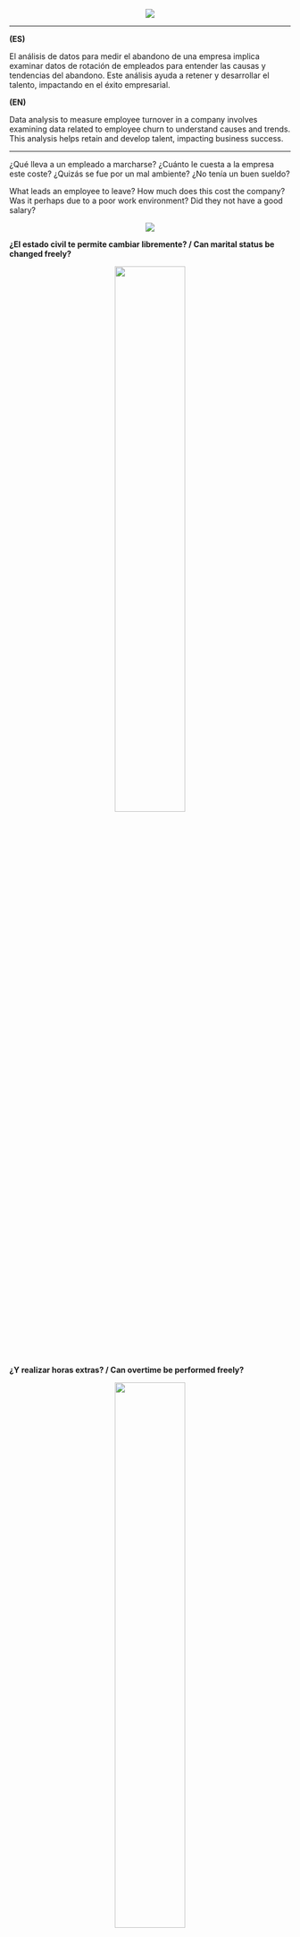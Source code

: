 
<p align="center">
  <img src="https://github.com/Aitorus/RRHH_DECISION_TREE/blob/main/img/RRHH.png" />
</p>


  
-------------------------------
<strong>(ES)</strong>

El análisis de datos para medir el abandono de una empresa implica examinar datos de rotación de empleados para entender las causas y tendencias del abandono. Este análisis ayuda a retener y desarrollar el talento, impactando en el éxito empresarial.



<strong>(EN)</strong>

Data analysis to measure employee turnover in a company involves examining data related to employee churn to understand causes and trends. This analysis helps retain and develop talent, impacting business success.


--------------------------------

¿Qué lleva a un empleado a marcharse? ¿Cuánto le cuesta a la empresa este coste? ¿Quizás se fue por un mal ambiente? ¿No tenía un buen sueldo?

What leads an employee to leave? How much does this cost the company? Was it perhaps due to a poor work environment? Did they not have a good salary?

<p align="center">


<img src="https://github.com/Aitorus/RRHH_DECISION_TREE/blob/main/img/DF.png"/>
 
 
<strong>¿El estado civil te permite cambiar libremente? / Can marital status be changed freely?</strong>
<p align="center" width="100%">
    <img width="50%" src="https://github.com/Aitorus/RRHH_DECISION_TREE/blob/main/img/fig_1.png">
</p>


<strong>¿Y realizar horas extras? / Can overtime be performed freely?</strong>
<p align="center" width="100%">
    <img width="50%" src="https://github.com/Aitorus/RRHH_DECISION_TREE/blob/main/img/fig_2.png">
</p>

 
<strong>¿Podría dirección implementar alguna solución? / Could management implement a solution?</strong>
<p align="center" width="100%">
    <img width="80%" src="https://github.com/Aitorus/RRHH_DECISION_TREE/blob/main/img/PB_RRHH.png">
</p>
 --------------------------------
 
 # Machine Learning - DecisionTree
 
 ¿Porqué DecisionTree? / Why DecisionTree?
 
1. Interpretabilidad / Interpretability
2. Manejo de datos categóricos / Handling of categorical data
3. Identificación de patrones / Pattern identification
4. Escabilidad / Scalability
5. Flexibilidad / Flexibility

